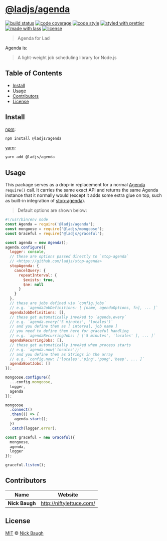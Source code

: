 # [**@ladjs/agenda**](https://github.com/ladjs/agenda)

[![build status](https://img.shields.io/travis/ladjs/agenda.svg)](https://travis-ci.org/ladjs/agenda)
[![code coverage](https://img.shields.io/codecov/c/github/ladjs/agenda.svg)](https://codecov.io/gh/ladjs/agenda)
[![code style](https://img.shields.io/badge/code_style-XO-5ed9c7.svg)](https://github.com/sindresorhus/xo)
[![styled with prettier](https://img.shields.io/badge/styled_with-prettier-ff69b4.svg)](https://github.com/prettier/prettier)
[![made with lass](https://img.shields.io/badge/made_with-lass-95CC28.svg)](https://lass.js.org)
[![license](https://img.shields.io/github/license/ladjs/agenda.svg)](LICENSE)

> Agenda for Lad

Agenda is:
>  A light-weight job scheduling library for Node.js 

## Table of Contents

* [Install](#install)
* [Usage](#usage)
* [Contributors](#contributors)
* [License](#license)


## Install

[npm][]:

```sh
npm install @ladjs/agenda
```

[yarn][]:

```sh
yarn add @ladjs/agenda
```


## Usage

This package serves as a drop-in replacement for a normal [Agenda](https://www.npmjs.com/package/agenda) `require()` call. It carries the same exact API and returns the same Agenda instance that it normally would (except it adds some extra glue on top, such as built-in integration of [stop-agenda][]).

> Default options are shown below:

```js
#!/usr/bin/env node
const Agenda = require('@ladjs/agenda');
const mongoose = require('@ladjs/mongoose');
const Graceful = require('@ladjs/graceful');

const agenda = new Agenda();
agenda.configure({
  logger: console,
  // these are options passed directly to `stop-agenda`
  // <https://github.com/ladjs/stop-agenda>
  stopAgenda: {
    cancelQuery: {
      repeatInterval: {
        $exists: true,
        $ne: null
      }
    }
  },
  // these are jobs defined via `config.jobs`
  // e.g. `agendaJobDefinitions: [ [name, agendaOptions, fn], ... ]`
  agendaJobDefinitions: [],
  // these get automatically invoked to `agenda.every`
  // e.g. `agenda.every('5 minutes', 'locales')`
  // and you define them as [ interval, job name ]
  // you need to define them here for graceful handling
  // e.g. `agendaRecurringJobs: [ ['5 minutes', 'locales' ], ... ]`
  agendaRecurringJobs: [],
  // these get automatically invoked when process starts
  // e.g. `agenda.now('locales');`
  // and you define them as Strings in the array
  // e.g. `config.now: ['locales','ping','pong','beep', ... ]`
  agendaBootJobs: []
});

mongoose.configure({
  ...config.mongoose,
  logger,
  agenda
});

mongoose
  .connect()
  .then(() => {
    agenda.start();
  })
  .catch(logger.error);

const graceful = new Graceful({
  mongoose,
  agenda,
  logger
});

graceful.listen();
```


## Contributors

| Name           | Website                    |
| -------------- | -------------------------- |
| **Nick Baugh** | <http://niftylettuce.com/> |


## License

[MIT](LICENSE) © [Nick Baugh](http://niftylettuce.com/)


## 

[npm]: https://www.npmjs.com/

[yarn]: https://yarnpkg.com/

[stop-agenda]: https://github.com/ladjs/stop-agenda

